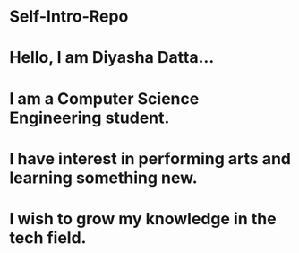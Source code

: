 # Self-Intro-Repo
# Hello, I am Diyasha Datta...
# I am a Computer Science Engineering student.
# I have interest in performing arts and learning something new.
# I wish to grow my knowledge in the tech field.
